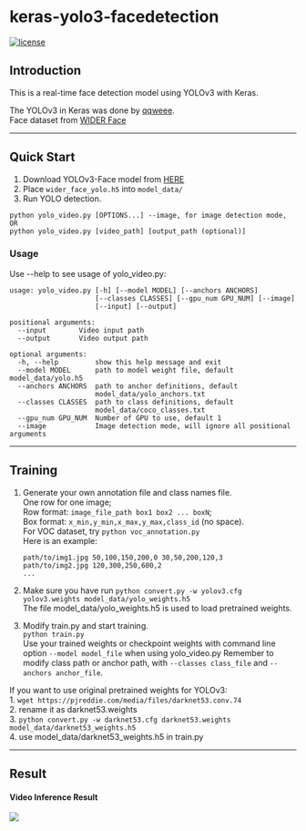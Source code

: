 # keras-yolo3-facedetection

[![license](https://img.shields.io/github/license/mashape/apistatus.svg)](LICENSE)

## Introduction

This is a real-time face detection model using YOLOv3 with Keras. 

The YOLOv3 in Keras was done by [qqweee](https://github.com/qqwweee/keras-yolo3). <br />
Face dataset from [WIDER Face](http://shuoyang1213.me/WIDERFACE/)

---

## Quick Start

1. Download YOLOv3-Face model from [HERE](https://drive.google.com/file/d/1zU_n5CwnGfYgFNLQ1JZlsl-rHjPV-kmp/view?usp=sharing)
2. Place `wider_face_yolo.h5` into `model_data/`
3. Run YOLO detection.

```
python yolo_video.py [OPTIONS...] --image, for image detection mode, OR
python yolo_video.py [video_path] [output_path (optional)]
```

### Usage
Use --help to see usage of yolo_video.py:
```
usage: yolo_video.py [-h] [--model MODEL] [--anchors ANCHORS]
                     [--classes CLASSES] [--gpu_num GPU_NUM] [--image]
                     [--input] [--output]

positional arguments:
  --input        Video input path
  --output       Video output path

optional arguments:
  -h, --help         show this help message and exit
  --model MODEL      path to model weight file, default model_data/yolo.h5
  --anchors ANCHORS  path to anchor definitions, default
                     model_data/yolo_anchors.txt
  --classes CLASSES  path to class definitions, default
                     model_data/coco_classes.txt
  --gpu_num GPU_NUM  Number of GPU to use, default 1
  --image            Image detection mode, will ignore all positional arguments
```
---

## Training

1. Generate your own annotation file and class names file.  
    One row for one image;  
    Row format: `image_file_path box1 box2 ... boxN`;  
    Box format: `x_min,y_min,x_max,y_max,class_id` (no space).  
    For VOC dataset, try `python voc_annotation.py`  
    Here is an example:
    ```
    path/to/img1.jpg 50,100,150,200,0 30,50,200,120,3
    path/to/img2.jpg 120,300,250,600,2
    ...
    ```

2. Make sure you have run `python convert.py -w yolov3.cfg yolov3.weights model_data/yolo_weights.h5`  
    The file model_data/yolo_weights.h5 is used to load pretrained weights.

3. Modify train.py and start training.  
    `python train.py`  
    Use your trained weights or checkpoint weights with command line option `--model model_file` when using yolo_video.py
    Remember to modify class path or anchor path, with `--classes class_file` and `--anchors anchor_file`.

If you want to use original pretrained weights for YOLOv3:  
    1. `wget https://pjreddie.com/media/files/darknet53.conv.74`  
    2. rename it as darknet53.weights  
    3. `python convert.py -w darknet53.cfg darknet53.weights model_data/darknet53_weights.h5`  
    4. use model_data/darknet53_weights.h5 in train.py

---

## Result

#### Video Inference Result
[![](image/thumbnail_image.png)](https://youtu.be/XPMrPiRkBUc)
